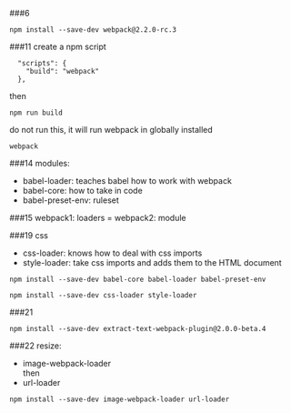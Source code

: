 
###6
```
npm install --save-dev webpack@2.2.0-rc.3
```
###11
create a npm script
```
  "scripts": {
    "build": "webpack"
  },
```
then
```
npm run build
```
do not run this, it will run webpack in globally installed
```
webpack
```

###14
modules:
- babel-loader: teaches babel how to work with webpack
- babel-core: how to take in code
- babel-preset-env: ruleset

###15
webpack1: loaders = webpack2: module

###19
css
- css-loader: knows how to deal with css imports
- style-loader: take css imports and adds them to the HTML document
```
npm install --save-dev babel-core babel-loader babel-preset-env
```
```
npm install --save-dev css-loader style-loader
```
###21
```
npm install --save-dev extract-text-webpack-plugin@2.0.0-beta.4
```

###22
resize:
- image-webpack-loader  
then
- url-loader
```
npm install --save-dev image-webpack-loader url-loader
```